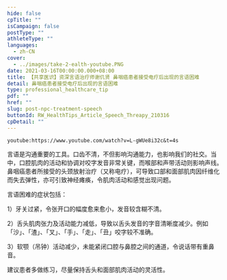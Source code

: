 ```yaml
---
hide: false
cpTitle: ""
isCampaign: false
postType: ""
athleteType: ""
languages:
  - zh-CN
cover:
  - ../images/take-2-ealth-youtube.PNG
date: 2021-03-16T00:00:00.000+08:00
title: 【共享医识】资深言语治疗师谢仉贤 鼻咽癌患者接受电疗后出现的言语困难
detail: 鼻咽癌患者接受电疗后出现的言语困难
type: professional_healthcare_tip
pdf: ""
href: ""
slug: post-npc-treatment-speech
buttonId: RW_HealthTips_Article_Speech_Threapy_210316
cpDetail: ""
---
```

`youtube:https://www.youtube.com/watch?v=L-gWUe8i32c&t=4s`

言语是沟通重要的工具。口齿不清，不但影响沟通能力，也影响我们的社交。当中，口腔肌肉的活动和协调对咬字发音非常关键，而喉部和声带活动则影响声线。鼻咽癌患者所接受的头颈放射治疗（又称电疗），可导致口部和面部肌肉因纤维化而失去弹性，亦可引致神经瘫痪，令肌肉活动和感觉出现问题。

言语困难的症状包括：

1）牙关过紧，令张开口的幅度愈来愈小，发音较含糊不清。

2）舌头肌肉张力及活动能力减低，导致以舌头发音的字音清晰度减少。例如「沙」、「渣」、「叉」、「手」、「走」、「丑」咬字较不准确。

3）软颚（吊钟）活动减少，未能紧闭口腔与鼻腔之间的通道，令说话带有重鼻音。

建议患者多做练习，尽量保持舌头和面部肌肉活动的灵活性。